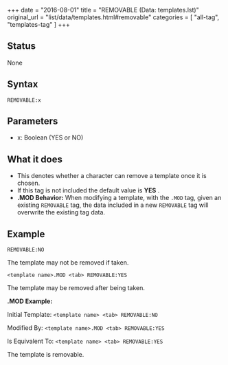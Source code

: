 +++
date = "2016-08-01"
title = "REMOVABLE (Data: templates.lst)"
original_url = "list/data/templates.html#removable"
categories = [ "all-tag", "templates-tag" ]
+++

## Status

None

## Syntax

`REMOVABLE:x`

## Parameters

-   x: Boolean (YES or NO)



What it does
------------

-   This denotes whether a character can remove a template once it
    is chosen.
-   If this tag is not included the default value is **YES** .
-   **.MOD Behavior:** When modifying a template, with the `.MOD` tag,
    given an existing `REMOVABLE` tag, the data included in a new
    `REMOVABLE` tag will overwrite the existing tag data.

Example
-------

`REMOVABLE:NO`

The template may not be removed if taken.

`<template name>.MOD <tab> REMOVABLE:YES`

The template may be removed after being taken.

**.MOD Example:**

Initial Template: `<template name> <tab> REMOVABLE:NO`

Modified By: `<template name>.MOD <tab> REMOVABLE:YES`

Is Equivalent To: `<template name> <tab> REMOVABLE:YES`

The template is removable.

